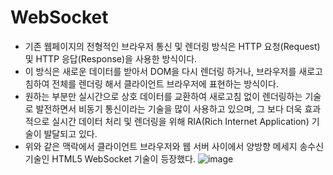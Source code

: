 # WebSocket
- 기존 웹페이지의 전형적인 브라우저 통신 및 렌더링 방식은 HTTP 요청(Request) 및 HTTP 응답(Response)을 사용한 방식이다.
- 이 방식은 새로운 데이터를 받아서 DOM을 다시 렌더링 하거나, 브라우저를 새로고침하여 전체를 렌더링 해서 클라이언트 브라우저에 표현하는 방식이다.
- 원하는 부분만 실시간으로 상호 데이터를 교환하여 새로고침 없이 렌더링하는 기술로 발전하면서 비동기 통신이라는 기술을 많이 사용하고 있으며, 그 보다 더욱 효과적으로 실시간 데이터 처리 및 렌더링을 위해 RIA(Rich Internet Application) 기술이 발달되고 있다.
- 위와 같은 맥락에서 클라이언트 브라우저와 웹 서버 사이에서 양방향 메세지 송수신 기술인 HTML5 WebSocket 기술이 등장했다.
![image](https://github.com/user-attachments/assets/4cc174c4-6cb7-4fac-95b7-5176bb418e61)
